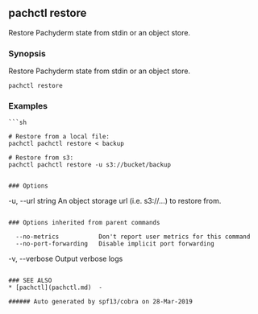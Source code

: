 ## pachctl restore

Restore Pachyderm state from stdin or an object store.

### Synopsis


Restore Pachyderm state from stdin or an object store.

```
pachctl restore
```

### Examples

```
```sh

# Restore from a local file:
pachctl pachctl restore < backup

# Restore from s3:
pachctl pachctl restore -u s3://bucket/backup
```
```

### Options

```
  -u, --url string   An object storage url (i.e. s3://...) to restore from.
```

### Options inherited from parent commands

```
      --no-metrics           Don't report user metrics for this command
      --no-port-forwarding   Disable implicit port forwarding
  -v, --verbose              Output verbose logs
```

### SEE ALSO
* [pachctl](pachctl.md)	 - 

###### Auto generated by spf13/cobra on 28-Mar-2019
